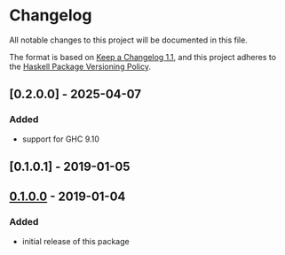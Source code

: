 # Changelog

All notable changes to this project will be documented in this file.

The format is based on [Keep a Changelog 1.1](https://keepachangelog.com/en/1.1.0/),
and this project adheres to the [Haskell Package Versioning Policy](https://pvp.haskell.org/).

## [0.2.0.0] - 2025-04-07

### Added

- support for GHC 9.10

## [0.1.0.1] - 2019-01-05

## [0.1.0.0] - 2019-01-04

### Added

- initial release of this package

[0.1.0.0]: https://github.com/sellout/dualizer/releases/tag/v0..1.0.0
